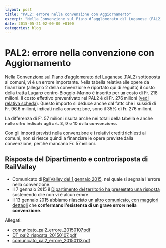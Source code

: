 ```yaml
---
layout: post
title: "PAL2: errore nella convenzione con Aggiornamento"
excerpt: "Nella Convenzione sul Piano d’agglomerato del Luganese (PAL2) sottoposta ai comuni, vi è un errore importante. Nella tabella relativa alle opere da finanziare (allegato 2 della convenzione e riportato qui di seguito) il costo della tratta Lugano centro-Bioggio-Manno è inserito per un costo di Fr. 218 milioni...."
date: 2015-05-21 02-00-00 +0100
categories: blog
---
```


# PAL2: errore nella convenzione con Aggiornamento

Nella [Convenzione sul Piano d’agglomerato del Luganese (PAL2)](http://www3.ti.ch/DT/cartellastampa/pdf-cartella-stampa-96391466106.pdf) sottoposta ai comuni, vi è un errore importante. Nella tabella relativa alle opere da finanziare (allegato 2 della convenzione e riportato qui di seguito) il costo della tratta Lugano centro-Bioggio-Manno è inserito per un costo di Fr. 218 milioni. Il costo effettivo preventivato nel PAL2 è di Fr. 276 milioni ([vedi relativa scheda](http://www.pal2.ch/pdf/PAL2-F3%5FCOMPLETO%5FDEFrev-2.pdf#192)). Questo importo si deduce anche dal fatto che i sussidi di Fr. 96.6 milioni, indicati nella convenzione, sono il 35% di Fr. 276 milioni.

La differenza di Fr. 57 milioni risulta anche nei totali della tabella e anche nelle cifre indicate agli art. 8, 9 e 10 della convenzione.

Con gli importi previsti nella convenzione e i relativi crediti richiesti ai comuni, non si riesce quindi a finanziare le opere previste dalla convenzione, perché mancano Fr. 57 milioni.

## Risposta del Dipartimento e controrisposta di RailValley

* Comunicato di [RailValley del 1 gennaio 2015](/files/comunicato%5Fpal2%5Ferrore%5F20150107.pdf), nel quale si segnala l'errore nella convenzione.
* Il 7 gennaio 2015 il [Dipartimento del territorio ha presentato una risposta](/files/DT%5Fpal2%5Frisposta%5F20150107.pdf) sostenendo che non vi è alcun errore.
* Il 13 gennaio 2015 abbiamo rilasciato[ un altro comunicato, con maggiori dettagli](/files/comunicato%5Fpal2%5Ferrore%5F20150113.pdf) che **confermano l'esistenza di un grave errore nella convenzione**.

Allegati:

* [comunicato\_pal2\_errore\_20150107.pdf](/files/comunicato%5Fpal2%5Ferrore%5F20150107.pdf)
* [DT\_pal2\_risposta\_20150107.pdf](/files/DT%5Fpal2%5Frisposta%5F20150107.pdf)
* [comunicato\_pal2\_errore\_20150113.pdf](/files/comunicato%5Fpal2%5Ferrore%5F20150113.pdf)

